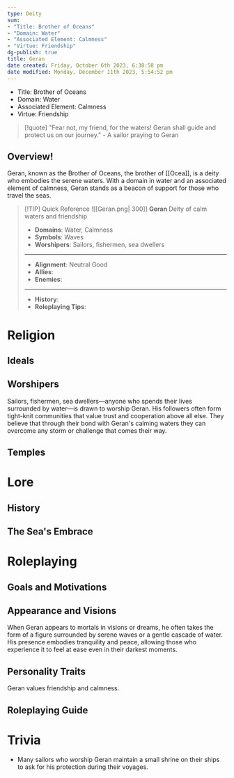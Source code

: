 ```yaml
---
type: Deity
sum:
- "Title: Brother of Oceans" 
- "Domain: Water" 
- "Associated Element: Calmness" 
- "Virtue: Friendship" 
dg-publish: true
title: Geran
date created: Friday, October 6th 2023, 6:38:58 pm
date modified: Monday, December 11th 2023, 5:54:52 pm
---
```


- Title: Brother of Oceans 
- Domain: Water 
- Associated Element: Calmness 
- Virtue: Friendship

> [!quote] "Fear not, my friend, for the waters! Geran shall guide and protect us on our journey." - A sailor praying to Geran

## Overview!

Geran, known as the Brother of Oceans, the brother of [[Ocea]], is a deity who embodies the serene waters. With a domain in water and an associated element of calmness, Geran stands as a beacon of support for those who travel the seas. 

> [!TIP] Quick Reference
> ![[Geran.png| 300]] 
> **Geran** 
>  Deity of calm waters and friendship
>- **Domains**: Water, Calmness
>- **Symbols**: Waves
>- **Worshipers**: Sailors, fishermen, sea dwellers
> ____
>- **Alignment**: Neutral Good
>- **Allies**: 
>- **Enemies**:
>____
>-  **History**:
>- **Roleplaying Tips**:

# Religion
## Ideals

## Worshipers

Sailors, fishermen, sea dwellers—anyone who spends their lives surrounded by water—is drawn to worship Geran. His followers often form tight-knit communities that value trust and cooperation above all else. They believe that through their bond with Geran's calming waters they can overcome any storm or challenge that comes their way.

## Temples

# Lore
## History

## The Sea's Embrace

# Roleplaying
## Goals and Motivations

## Appearance and Visions

When Geran appears to mortals in visions or dreams, he often takes the form of a figure surrounded by serene waves or a gentle cascade of water. His presence embodies tranquility and peace, allowing those who experience it to feel at ease even in their darkest moments.

## Personality Traits

Geran values friendship and calmness. 

## Roleplaying Guide

# Trivia
- Many sailors who worship Geran maintain a small shrine on their ships to ask for his protection during their voyages.
